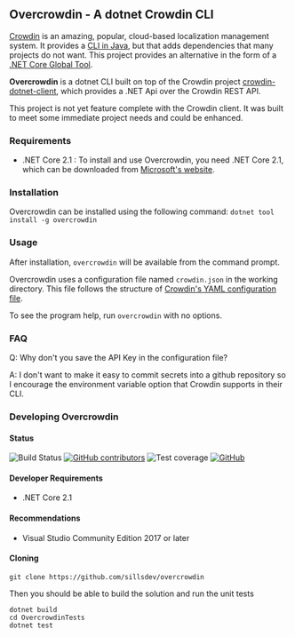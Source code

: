 ## Overcrowdin - A dotnet Crowdin CLI

<a href="https://crowdin.com" target="_blank">Crowdin</a> is an amazing, popular, cloud-based localization management system.
It provides a <a href="https://github.com/crowdin/crowdin-cli-2" target="_blank">CLI in Java</a>, but that adds dependencies that many projects do not want. This project provides an alternative in the form of a <a href="https://docs.microsoft.com/en-us/dotnet/core/tools/global-tools" target="_blank">.NET Core Global Tool</a>. 

**Overcrowdin** is a dotnet CLI built on top of the Crowdin project <a href="https://github.com/crowdin/crowdin-dotnet-client" target="_blank">crowdin-dotnet-client</a>, which provides a .NET Api over the Crowdin REST API.

This project is not yet feature complete with the Crowdin client. It was built to meet some immediate project needs and could be enhanced.

### Requirements

* .NET Core 2.1 : To install and use Overcrowdin, you need .NET Core 2.1, which can be downloaded from <a href="https://dotnet.microsoft.com/download/dotnet-core/2.1" target="_blank">Microsoft's website</a>.

### Installation

Overcrowdin can be installed using the following command:
```dotnet tool install -g overcrowdin```

### Usage

After installation, ```overcrowdin``` will be available from the command prompt.

Overcrowdin uses a configuration file named ```crowdin.json``` in the working directory. This file follows the structure of <a href="https://support.crowdin.com/configuration-file" target="_blank">Crowdin's YAML configuration file</a>.

To see the program help, run ```overcrowdin``` with no options.

### FAQ

Q: Why don't you save the API Key in the configuration file?

A: I don't want to make it easy to commit secrets into a github repository so I encourage the environment variable option that Crowdin supports in their CLI.

### Developing Overcrowdin

#### Status
![Build Status](<https://build.palaso.org/app/rest/builds/buildType:(id:Overcrowdin_OvercrowdinCi)/statusIcon>)
[![GitHub contributors](https://img.shields.io/github/contributors/sillsdev/overcrowdin?cacheSeconds=10000)](https://github.com/sillsdev/overcrowdin/graphs/contributors)
![Test coverage](<https://img.shields.io/badge/dynamic/xml?label=test%20coverage&suffix=%&query=//property[@name=%22CodeCoverageS%22]/@value&url=https%3A%2F%2Fbuild.palaso.org%2Fapp%2Frest%2Fbuilds%2FbuildType%3A(id%3AOvercrowdin_OvercrowdinCi)%2Fstatistics%3Fguest%3D1&style=flat>)
[![GitHub](https://img.shields.io/github/license/sillsdev/overcrowdin)](https://github.com/sillsdev/overcrowdin/blob/master/LICENSE)


#### Developer Requirements
* .NET Core 2.1

#### Recommendations
* Visual Studio Community Edition 2017 or later

#### Cloning
```git clone https://github.com/sillsdev/overcrowdin```

Then you should be able to build the solution and run the unit tests
```
dotnet build
cd OvercrowdinTests
dotnet test
```